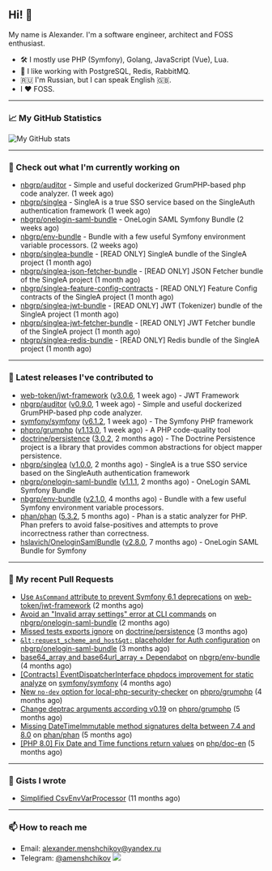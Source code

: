## Hi! 👋

My name is Alexander. I'm a software engineer, architect and FOSS enthusiast.

* 🛠 I mostly use PHP (Symfony), Golang, JavaScript (Vue), Lua.
* 🧰 I like working with PostgreSQL, Redis, RabbitMQ.
* 🇷🇺 I'm Russian, but I can speak English 🇬🇧.
* I ♥ FOSS.

---

### 📈 My GitHub Statistics

![My GitHub stats](https://github-readme-stats.vercel.app/api?username=a-menshchikov&theme=calm&hide_title=true&include_all_commits=true&show_icons=true)

[comment]: &lt;> (![Top Langs]&#40;https://github-readme-stats.vercel.app/api/top-langs/?username=a-menshchikov&theme=calm&hide_title=true&layout=compact&count_private=true&include_all_commits=true&langs_count=6&#41;)

---

### 👷 Check out what I'm currently working on

- [nbgrp/auditor](https://github.com/nbgrp/auditor) - Simple and useful dockerized GrumPHP-based php code analyzer. (1 week ago)
- [nbgrp/singlea](https://github.com/nbgrp/singlea) - SingleA is a true SSO service based on the SingleAuth authentication framework (1 week ago)
- [nbgrp/onelogin-saml-bundle](https://github.com/nbgrp/onelogin-saml-bundle) - OneLogin SAML Symfony Bundle (2 weeks ago)
- [nbgrp/env-bundle](https://github.com/nbgrp/env-bundle) - Bundle with a few useful Symfony environment variable processors. (2 weeks ago)
- [nbgrp/singlea-bundle](https://github.com/nbgrp/singlea-bundle) - [READ ONLY] SingleA bundle of the SingleA project (1 month ago)
- [nbgrp/singlea-json-fetcher-bundle](https://github.com/nbgrp/singlea-json-fetcher-bundle) - [READ ONLY] JSON Fetcher bundle of the SingleA project (1 month ago)
- [nbgrp/singlea-feature-config-contracts](https://github.com/nbgrp/singlea-feature-config-contracts) - [READ ONLY] Feature Config contracts of the SingleA project (1 month ago)
- [nbgrp/singlea-jwt-bundle](https://github.com/nbgrp/singlea-jwt-bundle) - [READ ONLY] JWT (Tokenizer) bundle of the SingleA project (1 month ago)
- [nbgrp/singlea-jwt-fetcher-bundle](https://github.com/nbgrp/singlea-jwt-fetcher-bundle) - [READ ONLY] JWT Fetcher bundle of the SingleA project (1 month ago)
- [nbgrp/singlea-redis-bundle](https://github.com/nbgrp/singlea-redis-bundle) - [READ ONLY] Redis bundle of the SingleA project (1 month ago)

---

### 🔭 Latest releases I've contributed to

- [web-token/jwt-framework](https://github.com/web-token/jwt-framework) ([v3.0.6](https://github.com/web-token/jwt-framework/releases/tag/v3.0.6), 1 week ago) - JWT Framework
- [nbgrp/auditor](https://github.com/nbgrp/auditor) ([v0.9.0](https://github.com/nbgrp/auditor/releases/tag/v0.9.0), 1 week ago) - Simple and useful dockerized GrumPHP-based php code analyzer.
- [symfony/symfony](https://github.com/symfony/symfony) ([v6.1.2](https://github.com/symfony/symfony/releases/tag/v6.1.2), 1 week ago) - The Symfony PHP framework
- [phpro/grumphp](https://github.com/phpro/grumphp) ([v1.13.0](https://github.com/phpro/grumphp/releases/tag/v1.13.0), 1 week ago) - A PHP code-quality tool
- [doctrine/persistence](https://github.com/doctrine/persistence) ([3.0.2](https://github.com/doctrine/persistence/releases/tag/3.0.2), 2 months ago) - The Doctrine Persistence project is a library that provides common abstractions for object mapper persistence.
- [nbgrp/singlea](https://github.com/nbgrp/singlea) ([v1.0.0](https://github.com/nbgrp/singlea/releases/tag/v1.0.0), 2 months ago) - SingleA is a true SSO service based on the SingleAuth authentication framework
- [nbgrp/onelogin-saml-bundle](https://github.com/nbgrp/onelogin-saml-bundle) ([v1.1.1](https://github.com/nbgrp/onelogin-saml-bundle/releases/tag/v1.1.1), 2 months ago) - OneLogin SAML Symfony Bundle
- [nbgrp/env-bundle](https://github.com/nbgrp/env-bundle) ([v2.1.0](https://github.com/nbgrp/env-bundle/releases/tag/v2.1.0), 4 months ago) - Bundle with a few useful Symfony environment variable processors.
- [phan/phan](https://github.com/phan/phan) ([5.3.2](https://github.com/phan/phan/releases/tag/5.3.2), 5 months ago) - Phan is a static analyzer for PHP. Phan prefers to avoid false-positives and attempts to prove incorrectness rather than correctness.
- [hslavich/OneloginSamlBundle](https://github.com/hslavich/OneloginSamlBundle) ([v2.8.0](https://github.com/hslavich/OneloginSamlBundle/releases/tag/v2.8.0), 7 months ago) - OneLogin SAML Bundle for Symfony

---

### 🔨 My recent Pull Requests

- [Use `AsCommand` attribute to prevent Symfony 6.1 deprecations](https://github.com/web-token/jwt-framework/pull/341) on [web-token/jwt-framework](https://github.com/web-token/jwt-framework) (2 months ago)
- [Avoid an &#34;Invalid array settings&#34; error at CLI commands](https://github.com/nbgrp/onelogin-saml-bundle/pull/11) on [nbgrp/onelogin-saml-bundle](https://github.com/nbgrp/onelogin-saml-bundle) (2 months ago)
- [Missed tests exports ignore](https://github.com/doctrine/persistence/pull/259) on [doctrine/persistence](https://github.com/doctrine/persistence) (3 months ago)
- [`&lt;request_scheme_and_host&gt;` placeholder for Auth configuration](https://github.com/nbgrp/onelogin-saml-bundle/pull/8) on [nbgrp/onelogin-saml-bundle](https://github.com/nbgrp/onelogin-saml-bundle) (3 months ago)
- [base64_array and base64url_array &#43; Dependabot](https://github.com/nbgrp/env-bundle/pull/2) on [nbgrp/env-bundle](https://github.com/nbgrp/env-bundle) (4 months ago)
- [[Contracts] EventDispatcherInterface phpdocs improvement for static analyze](https://github.com/symfony/symfony/pull/45381) on [symfony/symfony](https://github.com/symfony/symfony) (4 months ago)
- [New `no-dev` option for local-php-security-checker](https://github.com/phpro/grumphp/pull/984) on [phpro/grumphp](https://github.com/phpro/grumphp) (4 months ago)
- [Change deptrac arguments according v0.19](https://github.com/phpro/grumphp/pull/980) on [phpro/grumphp](https://github.com/phpro/grumphp) (5 months ago)
- [Missing DateTimeImmutable method signatures delta between 7.4 and 8.0](https://github.com/phan/phan/pull/4654) on [phan/phan](https://github.com/phan/phan) (5 months ago)
- [[PHP 8.0] Fix Date and Time functions return values](https://github.com/php/doc-en/pull/1358) on [php/doc-en](https://github.com/php/doc-en) (5 months ago)

---

### 📓 Gists I wrote

- [Simplified CsvEnvVarProcessor](https://gist.github.com/08650c7b76154eb00c18d093e5087f0b) (11 months ago)

---

### 📫 How to reach me

- Email: [alexander.menshchikov@yandex.ru](mailto:alexander.menshchikov@yandex.ru)
- Telegram: [@amenshchikov](https://t.me/amenshchikov)
![](https://hit.yhype.me/github/profile?user_id=2580489)